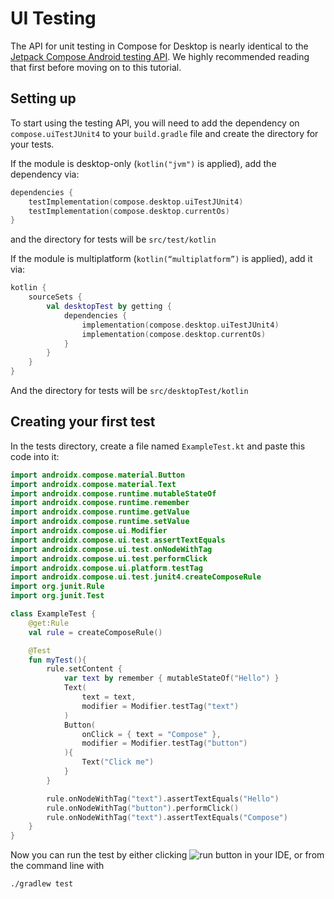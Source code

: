 ﻿# UI Testing
The API for unit testing in Compose for Desktop is nearly identical to the [Jetpack Compose Android testing API](https://developer.android.com/jetpack/compose/testing). We highly recommended reading that first before moving on to this tutorial.

## Setting up
To start using the testing API, you will need to add the dependency on `compose.uiTestJUnit4` to your `build.gradle` file and create the directory for your tests. 

If the module is desktop-only (`kotlin("jvm")` is applied), add the dependency via:
``` kotlin
dependencies {
    testImplementation(compose.desktop.uiTestJUnit4)
    testImplementation(compose.desktop.currentOs)
}
```

and the directory for tests will be `src/test/kotlin`

If the module is multiplatform (`kotlin(“multiplatform”)` is applied), add it via:

``` kotlin
kotlin {
    sourceSets {
        val desktopTest by getting {
            dependencies {
                implementation(compose.desktop.uiTestJUnit4)
                implementation(compose.desktop.currentOs)
            }
        }
    }
}
```

And the directory for tests will be `src/desktopTest/kotlin`

## Creating your first test
In the tests directory, create a file named `ExampleTest.kt` and paste this code into it:

```kotlin
import androidx.compose.material.Button
import androidx.compose.material.Text
import androidx.compose.runtime.mutableStateOf
import androidx.compose.runtime.remember
import androidx.compose.runtime.getValue
import androidx.compose.runtime.setValue
import androidx.compose.ui.Modifier
import androidx.compose.ui.test.assertTextEquals
import androidx.compose.ui.test.onNodeWithTag
import androidx.compose.ui.test.performClick
import androidx.compose.ui.platform.testTag
import androidx.compose.ui.test.junit4.createComposeRule
import org.junit.Rule
import org.junit.Test

class ExampleTest {
    @get:Rule
    val rule = createComposeRule()

    @Test
    fun myTest(){
        rule.setContent {
            var text by remember { mutableStateOf("Hello") }
            Text(
                text = text,
                modifier = Modifier.testTag("text")
            )
            Button(
                onClick = { text = "Compose" },
                modifier = Modifier.testTag("button")
            ){
                Text("Click me")
            }
        }

        rule.onNodeWithTag("text").assertTextEquals("Hello")
        rule.onNodeWithTag("button").performClick()
        rule.onNodeWithTag("text").assertTextEquals("Compose")
    }
}
```

Now you can run the test by either clicking ![run](https://github.com/JetBrains/compose-multiplatform/assets/5963351/2eac4041-757e-48b0-9dc2-baef82f21a7b) button in your IDE, or from the command line with
```
./gradlew test
```
